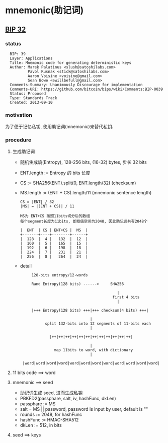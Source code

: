 # mnemonic(助记词)

## [BIP 32](https://github.com/bitcoin/bips/blob/master/bip-0039.mediawiki)

### status

```
  BIP: 39
  Layer: Applications
  Title: Mnemonic code for generating deterministic keys
  Author: Marek Palatinus <slush@satoshilabs.com>
          Pavol Rusnak <stick@satoshilabs.com>
          Aaron Voisine <voisine@gmail.com>
          Sean Bowe <ewillbefull@gmail.com>
  Comments-Summary: Unanimously Discourage for implementation
  Comments-URI: https://github.com/bitcoin/bips/wiki/Comments:BIP-0039
  Status: Proposed
  Type: Standards Track
  Created: 2013-09-10
```

### motivation

为了便于记忆私钥, 使用助记词(mnemonic)来替代私钥.

### procedure

1. 生成助记词

   - 随机生成熵(Entropy), 128-256 bits, (16-32) bytes, 步长 32 bits
   - ENT.length := Entropy 的 bits 长度
   - CS := SHA256(ENT).split(0, ENT.length/32) (checksum)
   - MS.length := (ENT + CS).length/11 (mnemonic sentence length)

     ```
     CS = |ENT| / 32
     |MS| = |(ENT + CS)| / 11

     MS为 ENT+CS 按照11bits切分后的数组
     每个segment长度为11bits, 即取值空间为2048, 因此助记词共有2048个

     |  ENT  | CS | ENT+CS |  MS  |
     +-------+----+--------+------+
     |  128  |  4 |   132  |  12  |
     |  160  |  5 |   165  |  15  |
     |  192  |  6 |   198  |  18  |
     |  224  |  7 |   231  |  21  |
     |  256  |  8 |   264  |  24  |
     ```

   - detail

     ```
          128-bits entropy/12-words

          Rand Entropy(128 bits) ------>     SHA256

                                                |
                                              first 4 bits
                                                |

          |+++ Entropy(128 bits) +++|+++ checksum(4 bits) +++|

                                    |
                split 132-bits into 12 segments of 11-bits each
                                    |

                  |++|++|++|++|++|++|++|++|++|++|++|++|

                                    |
                    map 11bits to word, with dictionary
                                    |

      |word|word|word|word|word|word|word|word|word|word|word|word|
     ```

2. 11 bits code ==> word

3. mnemonic ==> seed

   - 助记词生成 seed, 进而生成私钥
   - PBKFD2(passphare, salt, iv, hashFunc, dkLen)
   - passphare := MS
   - salt = MS || password, password is input by user, default is ""
   - rounds := 2048, for hashFunc
   - hashFunc := HMAC-SHA512
   - dkLen := 512, in bits

4. seed ==> keys
